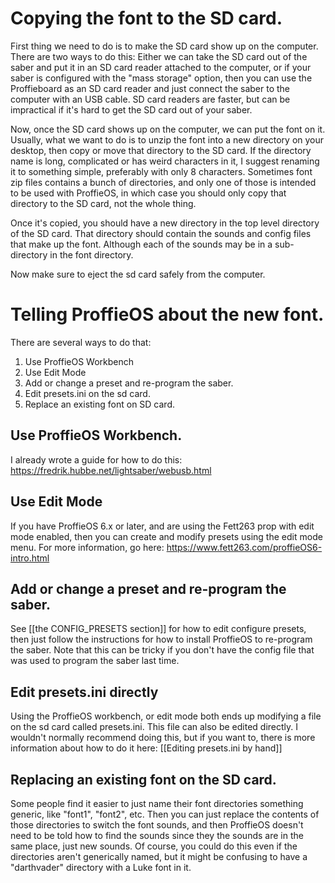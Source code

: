 # Copying the font to the SD card.

First thing we need to do is to make the SD card show up on the computer. There are two ways to do this: Either we can take the SD card out of the saber and put it in an SD card reader attached to the computer, or if your saber is configured with the "mass storage" option, then you can use the Proffieboard as an SD card reader and just connect the saber to the computer with an USB cable. SD card readers are faster, but can be impractical if it's hard to get the SD card out of your saber.

Now, once the SD card shows up on the computer, we can put the font on it. Usually, what we want to do is to unzip the font into a new directory on your desktop, then copy or move that directory to the SD card. If the directory name is long, complicated or has weird characters in it, I suggest renaming it to something simple, preferably with only 8 characters. Sometimes font zip files contains a bunch of directories, and only one of those is intended to be used with ProffieOS, in which case you should only copy that directory to the SD card, not the whole thing.

Once it's copied, you should have a new directory in the top level directory of the SD card. That directory should contain the sounds and config files that make up the font. Although each of the sounds may be in a sub-directory in the font directory.

Now make sure to eject the sd card safely from the computer.

# Telling ProffieOS about the new font.

There are several ways to do that:
1. Use ProffieOS Workbench
2. Use Edit Mode
3. Add or change a preset and re-program the saber.
4. Edit presets.ini on the sd card.
5. Replace an existing font on SD card.

## Use ProffieOS Workbench.

I already wrote a guide for how to do this: https://fredrik.hubbe.net/lightsaber/webusb.html

## Use Edit Mode

If you have ProffieOS 6.x or later, and are using the Fett263 prop with edit mode enabled, then you can create and modify presets using the edit mode menu. For more information, go here: https://www.fett263.com/proffieOS6-intro.html

## Add or change a preset and re-program the saber.

See [[the CONFIG_PRESETS section]] for how to edit configure presets, then just follow the instructions for how to install ProffieOS to re-program the saber. Note that this can be tricky if you don't have the config file that was used to program the saber last time.

## Edit presets.ini directly

Using the ProffieOS workbench, or edit mode both ends up modifying a file on the sd card called presets.ini. This file can also be edited directly. I wouldn't normally recommend doing this, but if you want to, there is more information about how to do it here: [[Editing presets.ini by hand]]

## Replacing an existing font on the SD card.

Some people find it easier to just name their font directories something generic, like "font1", "font2", etc. Then you can just replace the contents of those directories to switch the font sounds, and then ProffieOS doesn't need to be told how to find the sounds since they the sounds are in the same place, just new sounds. Of course, you could do this even if the directories aren't generically named, but it might be confusing to have a "darthvader" directory with a Luke font in it.
